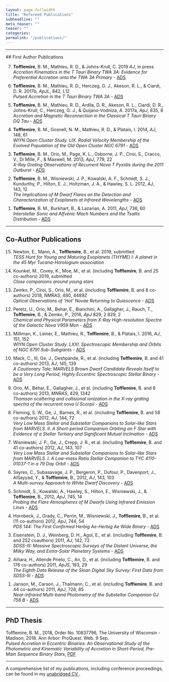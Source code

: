 ```yaml
---
layout: page-fullwidth
title: "Refereed Publications"
subheadline: ""
meta_teaser: ""
teaser: ""
categories:
permalink: "/publications/"
---
```

<!--more-->
<hr>
## First Author Publications

<ol reversed>
  <li style="margin-bottom: 10px;"> 
    <b>Tofflemire</b>, B. M., Mathieu, R. D., & Johns-Krull, C. 2019 <em>AJ</em>, in press <br><em>Accretion Kinematics in the T Tauri Binary TWA 3A: Evidence for Preferential Accretion onto the TWA 3A Primary</em> - <a href='https://arxiv.org/abs/1910.12878' target="_blank">ADS</a> 
  </li>

  <li style="margin-bottom: 10px;"> 
    <b>Tofflemire</b>, B. M., Mathieu, R. D., Herczeg, G. J., Akeson, R. L., & Ciardi, D. R. 2017b, <em>ApJL</em>, 842, L12<br><em>Pulsed Accretion in the T Tauri Binary TWA 3A</em> - <a href='http://adsabs.harvard.edu/abs/2017ApJ...842L..12T' target="_blank">ADS</a> 
  </li>

  <li style="margin-bottom: 10px;"> <b>Tofflemire</b>, B. M., Mathieu, R. D., Ardila, D. R., Akeson, R. L., Ciardi, D. R., Johns-Krull, C., Herczeg, G. J., & Quijano-Vodniza, A. 2017a, <em>ApJ</em>, 835, 8<br><em>Accretion and Magnetic Reconnection in the Classical T Tauri Binary DQ Tau</em> - <a href='http://adsabs.harvard.edu/abs/2017ApJ...835....8T' target="_blank">ADS</a> </li>
  
  <li style="margin-bottom: 10px;"> <b>Tofflemire</b>, B. M., Gosnell, N. M., Mathieu, R. D., & Platais, I. 2014, <em>AJ</em>, 148, 61<br><em>WIYN Open Cluster Study. LIX. Radial Velocity Membership of the Evolved Population of the Old Open Cluster NGC 6791</em> - <a href='http://adsabs.harvard.edu/abs/2014AJ....148...61T' target="_blank">ADS</a> </li>
 
  <li style="margin-bottom: 10px;"> <b>Tofflemire</b>, B. M., Orio, M., Page, K. L., Osborne, J. P., Ciroi, S., Cracco, V., Di Mille, F., & Maxwell, M. 2013, <em>ApJ</em>, 779, 22<br><em>X-Ray Grating Observations of Recurrent Nova T Pyxidis during the 2011 Outburst</em> - <a href='http://adsabs.harvard.edu/abs/2013ApJ...779...22T' target="_blank">ADS</a> </li>
  
  <li style="margin-bottom: 10px;"> <b>Tofflemire</b>, B. M., Wisniewski, J. P., Kowalski, A. F., Schmidt, S. J., Kundurthy, P., Hilton, E. J., Holtzman, J. A., & Hawley, S. L. 2012, <em>AJ</em>, 143, 12<br><em>The Implications of M Dwarf Flares on the Detection and Characterization of Exoplanets at Infrared Wavelengths</em> - <a href='http://adsabs.harvard.edu/abs/2012AJ....143...12T' target="_blank">ADS</a> </li> 
  
  <li style="margin-bottom: 10px;"> <b>Tofflemire</b>, B. M., Burkhart, B., & Lazarian, A. 2011, <em>ApJ</em>, 736, 60<br><em>Interstellar Sonic and Alfvénic Mach Numbers and the Tsallis Distribution</em> - <a href='http://adsabs.harvard.edu/abs/2011ApJ...736...60T' target="_blank">ADS</a> </li>
</ol>

<hr>

## Co-Author Publications
<ol reversed>

  <li style="margin-bottom: 10px;"> Newton, E., Mann, A., <b>Tofflemire</b>, B., et al. 2019, submitted <br><em> TESS Hunt for Young and Maturing Exoplanets (THYME) I:
  A planet in the 45 Myr Tucana-Horologium association </em> </li>

  <li style="margin-bottom: 10px;"> Kounkel, M., Covey, K., Moe, M., et al. (including <b>Tofflemire</b>, B. and 25 co-authors) 2019, submitted <br><em> Close companions around young stars</em> </li>

  <li style="margin-bottom: 10px;"> Zemko, P., Ciroi, S., Orio, M., et al. (including <b>Tofflemire</b>, B. and 8 co-authors) 2018, <em>NMRAS</em>, 480, 4489Z <br><em> Optical Observations of 'Hot' Novae Returning to Quiescence</em> - <a href='http://adsabs.harvard.edu/abs/2018MNRAS.480.4489Z' target="_blank">ADS</a> </li>
   
  <li style="margin-bottom: 10px;"> Peretz, U., Orio, M., Behar, E., Bianchini, A., Gallagher, J., Rauch, T., <b>Tofflemire</b>, B., & Zemko, P., 2016, <em>ApJ</em> 829, 2 829, 2<br><em>Chemical and Physical Parameters from X-Ray High-resolution Spectra of the Galactic Nova V959 Mon</em> - <a href='http://adsabs.harvard.edu/abs/2016ApJ...829....2P' target="_blank">ADS</a> </li>
    
  <li style="margin-bottom: 10px;"> Milliman, K., Leiner, E., Mathieu, R., <b>Tofflemire</b>, B., & Platais, I. 2016, <em>AJ</em>, 151, 152<br><em>WIYN Open Cluster Study. LXXI. Spectroscopic Membership and Orbits of NGC 6791 Sub-Subgiants</em>  - <a href='http://adsabs.harvard.edu/abs/2016AJ....151..152M' target="_blank">ADS</a> </li>

  <li style="margin-bottom: 10px;"> Mack, C., III, Ge, J., Deshpande, R., et al. (including <b>Tofflemire</b>, B. and 41 co-authors) 2013, <em>AJ</em>, 145, 139<br><em>A Cautionary Tale: MARVELS Brown Dwarf Candidate Reveals Itself to be a Very Long Period, Highly Eccentric Spectroscopic Stellar Binary</em> - <a href='http://adsabs.harvard.edu/abs/2013AJ....145..139M' target="_blank">ADS</a> </li>

  <li style="margin-bottom: 10px;"> Orio, M., Behar, E., Gallagher, J., et al. (including <b>Tofflemire</b>, B. and 6 co-authors) 2013, <em>MNRAS</em>, 429, 1342<br><em>Thomson scattering and collisional ionization in the X-ray grating spectra of the recurrent nova U Scorpii</em> - <a href='http://adsabs.harvard.edu/abs/2013MNRAS.429.1342O' target="_blank">ADS</a> </li>
  
  <li style="margin-bottom: 10px;"> Fleming, S. W., Ge, J., Barnes, R., et al. (including <b>Tofflemire</b>, B. and 58 co-authors) 2012, <em>AJ</em>, 144, 72<br><em>Very Low Mass Stellar and Substellar Companions to Solar-like Stars from
MARVELS. II. A Short-period Companion Orbiting an F Star with Evidence of a Stellar Tertiary and Significant Mutual Inclination </em> - <a href='http://adsabs.harvard.edu/abs/2012AJ....144...72F' target="_blank">ADS</a> </li>

  <li style="margin-bottom: 10px;"> Wisniewski, J. P., Ge, J., Crepp, J. R., et al. (including <b>Tofflemire</b>, B. and 41 co-authors) 2012, <em>AJ</em>, 143, 107<br><em>Very Low Mass Stellar and Substellar Companions to Solar-like Stars from MARVELS. I. A Low-mass Ratio Stellar Companion to TYC 4110-01037-1 in a 79 Day Orbit</em> - <a href='http://adsabs.harvard.edu/abs/2012AJ....143..107W' target="_blank">ADS</a> </li>
  
  <li style="margin-bottom: 10px;"> Sayres, C., Subasavage, J. P., Bergeron, P., Dufour, P., Davenport, J., AlSayyad, Y., &
<b>Tofflemire</b>, B., 2012, <em>AJ</em>, 143, 103<br><em>A Multi-survey Approach to White Dwarf Discovery</em> -  <a href='http://adsabs.harvard.edu/abs/2012AJ....143..103S' target="_blank">ADS</a> </li>

  <li style="margin-bottom: 10px;"> Schmidt, S., Kowalski, A., Hawley, S., Hilton, E., Wisniewski, J., & <b>Tofflemire</b>, B., 2012, <em>ApJ</em>, 745, 14<br><em>Probing the Flare Atmospheres of M Dwarfs Using Infrared Emission Lines</em> - <a href='http://adsabs.harvard.edu/abs/2012ApJ...745...14S' target="_blank">ADS</a> </li>
  
  <li style="margin-bottom: 10px;"> Hornbeck, J., Grady, C., Perrin, M., Wisniewski, J., <b>Tofflemire</b>, B., et al. (11 co-authors) 2012, <em>ApJ</em>, 744, 54<br><em>PDS 144: The First Confirmed Herbig Ae-Herbig Ae Wide Binary</em> - <a href='http://adsabs.harvard.edu/abs/2012ApJ...744...54H' target="_blank">ADS</a> </li>
  
  <li style="margin-bottom: 10px;"> Eisenstein, D. J., Weinberg, D. H., Agol, E., et al. (including <b>Tofflemire</b>, B. and 252 coauthors) 2011, <em>AJ</em>, 142, 72<br><em>SDSS-III: Massive Spectroscopic Surveys of the Distant Universe,
the Milky Way, and Extra-Solar Planetary Systems</em> - <a href='http://adsabs.harvard.edu/abs/2011AJ....142...72E' target="_blank">ADS</a> </li>

  <li style="margin-bottom: 10px;"> Aihara, H., Allende Prieto, C., An, D., et al. (including <b>Tofflemire</b>, B. and 176 co-authors) 2011, <em>ApJS</em>, 193, 29<br><em>The Eighth Data Release of the Sloan Digital Sky Survey: First Data from SDSS-III</em> - <a href='http://adsabs.harvard.edu/abs/2011ApJS..193...29A' target="_blank">ADS</a> </li>
  
  <li style="margin-bottom: 10px;"> Janson, M., Carson, J., Thalmann, C., et al. (including <b>Tofflemire</b>, B. and 44 co-authors) 2011, <em>ApJ</em>, 728, 85<br><em>Near-infrared Multi-band Photometry of the Substellar Companion GJ 758 B</em> - <a href='http://adsabs.harvard.edu/abs/2011ApJ...728...85J' target="_blank">ADS</a> </li>
</ol>

<hr>

## PhD Thesis

  Tofflemire, B. M., 2018, Order No. 10837796, The University of Wisconsin - Madison, 2018. Ann Arbor: ProQuest. Web. 9 Sep.<br><em>Pulsed Accretion in Eccentric Binaries: An Observational Study of the Photometric and Kinematic Variability of Accretion in Short-Period, Pre-Main Sequence Binary Stars</em>,  <a href='/local_files/Tofflemire_Thesis_Final.pdf' target="_blank"> PDF </a>

<hr>
A comprehensive list of my publications, including conference proceedings, can be found in my <a href='/local_files/Tofflemire_CV.pdf' target="_blank"> unabridged CV </a>. 
